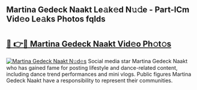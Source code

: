 ## Martina Gedeck Naakt Le𝚊k𝚎d N𝚞𝚍e - Part-lCm Vid𝚎o Le𝚊ks Photos fqIds

# <h2><a href="http://fb4zq4.evod.top/?m=Martina+Gedeck+Naakt">🔗 👉🔴 Martina Gedeck Naakt Vid𝚎o Ph𝚘t𝚘s</a></h2>

[![Martina Gedeck Naakt N𝚞d𝚎s](https://i.imgur.com/8V9OHl7.gif)](http://fb4zq4.evod.top/?m=Martina+Gedeck+Naakt)
Social media star Martina Gedeck Naakt who has gained fame for posting lifestyle and dance-related content, including dance trend performances and mini vlogs. Public figures Martina Gedeck Naakt have a responsibility to represent their communities. 
